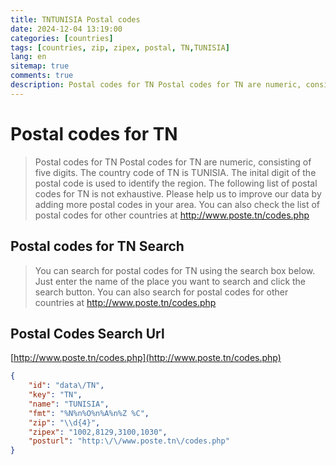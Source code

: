 ```yaml
---
title: TNTUNISIA Postal codes 
date: 2024-12-04 13:19:00
categories: [countries]
tags: [countries, zip, zipex, postal, TN,TUNISIA]
lang: en
sitemap: true
comments: true
description: Postal codes for TN Postal codes for TN are numeric, consisting of five digits. The country code of TN is TUNISIA. The inital digit of the postal code is used to identify the region. The following list of postal codes for TN is not exhaustive. Please help us to improve our data by adding more postal codes in your area. You can also check the list of postal codes for other countries at http://www.poste.tn/codes.php
---
```


# Postal codes for TN
> Postal codes for TN Postal codes for TN are numeric, consisting of five digits. The country code of TN is TUNISIA. The inital digit of the postal code is used to identify the region. The following list of postal codes for TN is not exhaustive. Please help us to improve our data by adding more postal codes in your area. You can also check the list of postal codes for other countries at http://www.poste.tn/codes.php

## Postal codes for TN Search 
> You can search for postal codes for TN using the search box below. Just enter the name of the place you want to search and click the search button. You can also search for postal codes for other countries at http://www.poste.tn/codes.php

## Postal Codes Search Url

[http://www.poste.tn/codes.php](http://www.poste.tn/codes.php)
```json
{
    "id": "data\/TN",
    "key": "TN",
    "name": "TUNISIA",
    "fmt": "%N%n%O%n%A%n%Z %C",
    "zip": "\\d{4}",
    "zipex": "1002,8129,3100,1030",
    "posturl": "http:\/\/www.poste.tn\/codes.php"
}
```
